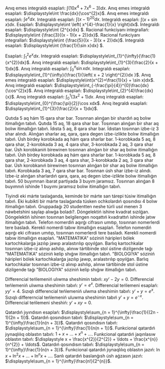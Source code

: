 Anıq emes integraldı esaplań: $\displaystyle\int \left( 10x^{4} + 7x^{6} - 3 \right)dx$.
Anıq emes integraldı esaplań: $\displaystyle\int \frac{dx}{\cos^{2}x}$.
Anıq emes integraldı esaplań: $\displaystyle\int e^{x}dx$.
Integraldı esaplań: $\displaystyle\int (x - 1)^{20}dx$.
Integraldı esaplań: $\displaystyle\int (x + \sin x)dx$.
Esaplań: $\displaystyle\int \left( x^{4}-\frac{1}{x} \right)dx$.
Integraldı esaplań: $\displaystyle\int {2^{x}dx} $.
Racional funkciyanı integrallań: $\displaystyle\int {\frac{3}{(x - 1)(x + 2)}dx}$.
Racional funkciyanı integrallań: $\displaystyle\int {\frac{5}{(x - 3)(x + 2)}dx}$.
Integraldı esaplań: $\displaystyle\int {\frac{1}{\sin x}dx} $.

Esaplań: $\displaystyle\int_{1}^{2}{e^{x}dx}$.
Integraldı esaplań: $\displaystyle\int_{1}^{\infty}{\frac{1}{x^{2}}dx}$.
Anıq integraldı esaplań: $\displaystyle\int_{1}^{3}{\frac{2}{x + 1}dx}$.
Anıq integraldı esaplań: $\displaystyle\int_{0}^{\pi}\sin xdx$.
Integraldı esaplań: $\displaystyle\int_{1}^{\infty}{\frac{1}{\left( x + 2 \right)^{2}}dx }$.
Anıq emes integraldı esaplań: $\displaystyle\int(x^{2}+\frac{1}{x} + \sin x)dx$.
Anıq integraldı esaplań: $\displaystyle\int_{-\frac{\pi}{4}}^{0}\frac{dx}{\cos^{2}x}$.
Anıq integraldı esaplań: $\displaystyle\int_{2}^{4}\frac{dx}{x}$.
Anıq integraldı esaplań: $\displaystyle\int_{0}^{1}{(3x^{2} + 1)dx}$.
Anıq integraldı esaplań: $\displaystyle\int_{0}^{\frac{\pi}{2}}\cos xdx$.
Anıq itegraldı esaplań: $\displaystyle\int_{1}^{3}{\frac{2}{x + 1}dx}$.

Qutıda 5 aq hám 15 qara shar bar. Tosınnan alınǵan bir shardıń aq bolıw itimallıǵın tabıń.
Qutıda 15 aq, 18 qara shar bar. Tosınnan alınǵan bir shar aq bolıw itimallıǵın tabıń.
Ídısta 5 aq, 8 qara shar bar. Ídıstan tosınnan izbe-iz 3 shar alındı. Alınǵan sharlar aq, qara, qara degen izbe-izlikte bolıw itimallıǵın tabıń.
Úsh birdey korobkada aq hám qara sharlar bar. 1-korobkada 5 aq, 8 qara shar, 2-korobkada 3 aq, 4 qara shar, 3-korobkada 2 aq, 3 qara shar bar. Úsh korobkaniń birewinen tosınnan alınǵan bir shar aq bolıw itimallıǵın tabıń.
Úsh birdey korobkada aq hám qara sharlar bar. 1-korobkada 5 aq, 8 qara shar, 2-korobkada 3 aq, 4 qara shar, 3-korobkada 2 aq, 3 qara shar bar. Úsh korobkanıń birewinen tosınnan alınǵan bir shar aq bolıw itimallıǵın tabıń.
Korobkada 3 aq, 7 qara shar bar. Tosınnan úsh shar izbe-iz alındı. Izbe-iz alınǵan sharlardıń qara, qara, aq degen izbe-izlikte bolıw itimallıǵın tabıń.
50 buyımnan ibarat partiyada 3 buyım jaramsız. Tosınnan alınǵan 8 buyımnıń ishinde 1 buyımı jaramsız bolıw itimallıǵın tabıń.

Tiyindi eki márte taslaǵanda, keminde bir márte san tárepi túsiw itimallıǵın tabıń.
Eki kubikti bir márte taslaǵanda túsken ochkolardıń qosındısı 4 bolıw itimallıǵın tabıń.
Gruppadaǵı 20 studentten neshe túrli usıl menen 3 náwbetshini saylap alıwǵa boladı?.
Dóngelektiń ishine kvadrat sızılǵan. Dóngelektiń ishinen tosınnan belgilengen noqattıń kvadrattıń ishinde jatıw itimallıǵın tabıń.
Telefon nomerdiń aqırǵı cifrasın umıtıp, tosınnan nomerlerdi tere basladı. Kerekli nomerdi tabıw itimallıǵın esaplań.
Telefon nomerdiń aqırǵı eki cifrasın umıtıp, tosınnan nomerlerdi tere basladı. Kerekli nomerdi tabıw itimallıǵın esaplań.
"MATEMATIKA" sóziniń háripleri bólek kartochkalarǵa jazılıp jawıp aralastırılıp qoyılǵan. Barlıq kartochkalar tosınnan izbe-iz alınıp ashılıp, alınıw tártibinde stol ústine dizilgende taǵı "MATEMATIKA" sóziniń kelip shıǵıw itimallıǵın tabıń.
"BIOLOGIYA" sóziniń háripleri bólek kartochkalarǵa jazılıp jawıp, aralastırılıp qoyılǵan. Barlıq kartochkalar tosınnan izbe-iz alınıp ashılıp, alınıw tártibinde stol ústine dizilgende taǵı "BIOLOGIYA" sóziniń kelip shıǵıw itimallıǵın tabıń.

Differencial teńlemeniń ulıwma sheshimin tabıń: $xy' - 2y = 0$.
Differencial teńlemeniń ulıwma sheshimin tabıń: $y'=e^{x}$.
Differencial teńlemeni esaplań: $yy'= 4$.
Sızıqlı differencial teńlemeniń ulwma sheshimin tabıń: $y' + y =e^{x}$.
Sızıqlı differerncial teńlemeniń uluwma sheshimin tabıń $y' + y =e^{-x}$.
Differencial teńlemeni sheshiń: $y' + xy = 0$.

Qatardıń jıyındısın esaplań: $\displaystyle\sum_{n = 1}^{\infty}\frac{1}{(2n - 1)(2n + 1)}$.
Qatardıń qosındısın tabıń: $\displaystyle\sum_{n = 1}^{\infty}\frac{1}{n(n + 3)}$.
Qatardıń qosındısın tabıń: $\displaystyle\sum_{n = 1}^{\infty}\frac{1}{n(n + 1)}$.
Funkcional qatardıń jıynaqlılıq oblastın tabıń: $1 + x + \ldots + x^{n} + \ldots$.
Funkcional qatardıń jaqınlasıw oblastın tabıń: $\displaystyle x + \frac{x^{2}}{2^{2}} + \ldots + \frac{x^{n}}{n^{2}} + \ldots$.
Qatardıń qosındısın tabıń: $\displaystyle\sum_{n = 1}^{\infty}\frac{1}{n(n + 3)}$.
Funkcional qatardıń jıynaqlılıq oblastın jazıń: $\ln x + \ln^{2}x + \ldots + \ln^{n}x + \ldots$.
Sanlı qatardıń baslanǵısh úsh aǵzasın jazıń: $\displaystyle\sum_{n = 1}^{\infty}\frac{n!}{2^{n}}$.
